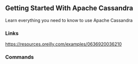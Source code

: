 ## Getting Started With Apache Cassandra

Learn everything you need to know to use Apache Cassandra

### Links

https://resources.oreilly.com/examples/0636920036210

### Commands

